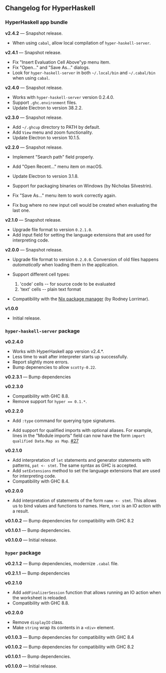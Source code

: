 ## Changelog for HyperHaskell


### HyperHaskell app bundle

**v2.4.2** — Snapshot release.

* When using `cabal`, allow local compilation of `hyper-haskell-server`.

**v2.4.1** — Snapshot release.

* Fix "Insert Evaluation Cell Above"yp menu item.
* Fix "Open…" and "Save As…" dialogs.
* Look for `hyper-haskell-server` in both `~/.local/bin` and `~/.cabal/bin` when using `cabal`.

**v2.4.0** — Snapshot release.

* Works with `hyper-haskell-server` version 0.2.4.0.
* Support `.ghc.environment` files.
* Update Electron to version 38.2.2.

**v2.3.0** — Snapshot release.

* Add `~/.ghcup` directory to PATH by default.
* Add `View` menu and zoom functionality.
* Update Electron to version 10.1.5.

**v2.2.0** — Snapshot release.

* Implement "Search path" field properly.
* Add "Open Recent…" menu item on macOS.

* Update Electron to version 3.1.8.
* Support for packaging binaries on Windows (by Nicholas Silvestrin).

* Fix "Save As…" menu item to work correctly again.
* Fix bug where no new input cell would be created when evaluating the last one.

**v2.1.0** — Snapshot release.

* Upgrade file format to version `0.2.1.0`.
* Add input field for setting the language extensions that are used for interpreting code.

**v2.0.0** — Snapshot release.

* Upgrade file format to version `0.2.0.0`. Conversion of old files happens *automatically* when loading them in the application.
* Support different cell types:
    1. 'code' cells -- for source code to be evaluated
    2. 'text' cells -- plain text format
* Compatibility with the [Nix package manager][nix] (by Rodney Lorrimar).

  [nix]: https://nixos.org/nix/

**v1.0.0**

* Initial release.

### `hyper-haskell-server` package

**v0.2.4.0**

* Works with HyperHaskell app version v2.4.*.
* Less time to wait after interpreter starts up successfully.
* Report slightly more errors.
* Bump depenencies to allow `scotty-0.22`.

**v0.2.3.1** — Bump dependencies

**v0.2.3.0**

* Compatibility with GHC 8.8.
* Remove support for `hyper == 0.1.*`.

**v0.2.2.0**

* Add `:type` command for querying type signatures.
* Add support for qualified imports with optional aliases. For example, lines in the "Module imports" field can now have the form `import qualified Data.Map as Map`. [#27][]

  [#27]: https://github.com/HeinrichApfelmus/hyper-haskell/issues/27

**v0.2.1.0**

* Add interpretation of `let` statements and generator statements with patterns, `pat <- stmt`. The same syntax as GHC is accepted.
* Add `setExtensions` method to set the language extensions that are used for interpreting code.
* Compatibility with GHC 8.4.

**v0.2.0.0**

* Add interpretation of statements of the form `name <- stmt`. This allows us to bind values and functions to names. Here, `stmt` is an IO action with a result.

**v0.1.0.2** — Bump dependencies for compatibility with GHC 8.2

**v0.1.0.1** — Bump dependencies.

**v0.1.0.0** — Initial release.

### `hyper`  package

**v0.2.1.2** — Bump dependencies, modernize `.cabal` file.

**v0.2.1.1** — Bump dependencies

**v0.2.1.0**

* Add `addFinalizerSession` function that allows running an IO action when the worksheet is reloaded.
* Compatibility with GHC 8.8.

**v0.2.0.0**

* Remove `displayIO` class.
* Make `string` wrap its contents in a `<div>` element.

**v0.1.0.3** — Bump dependencies for compatibility with GHC 8.4

**v0.1.0.2** — Bump dependencies for compatibility with GHC 8.2

**v0.1.0.1** — Bump dependencies.

**v0.1.0.0** — Initial release.
